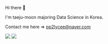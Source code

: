 Hi there 👋

I'm taeju-moon majoring Data Science in Korea.

Contact me here => pp2lycee@naver.com

<img src="https://img.shields.io/badge/Javascript-yellow?style=flat&logo=JavaScript}&logoColor=yellow"/>
<img src="https://img.shields.io/badge/Typescript-#3178C6?style=flat&logo=TypeScript}&logoColor=#3178C6"/>


<!--
**
moon/taeju-moon** is a ✨ _special_ ✨ repository because its `README.md` (this file) appears on your GitHub profile.

Here are some ideas to get you started:

- 🔭 I’m currently working on ...
- 🌱 I’m currently learning ...
- 👯 I’m looking to collaborate on ...
- 🤔 I’m looking for help with ...
- 💬 Ask me about ...
- 📫 How to reach me: ...
- 😄 Pronouns: ...
- ⚡ Fun fact: ...
-->
